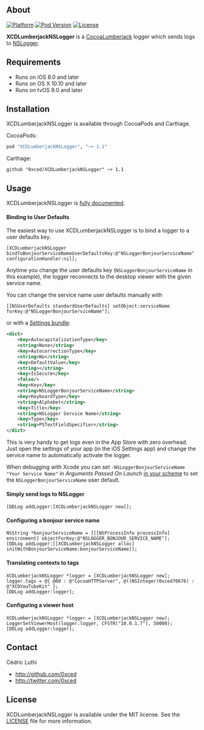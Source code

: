 ## About

[![Platform](https://img.shields.io/cocoapods/p/XCDLumberjackNSLogger.svg?style=flat)](http://cocoadocs.org/docsets/XCDLumberjackNSLogger/)
[![Pod Version](https://img.shields.io/cocoapods/v/XCDLumberjackNSLogger.svg?style=flat)](http://cocoadocs.org/docsets/XCDLumberjackNSLogger/)
[![License](https://img.shields.io/cocoapods/l/XCDLumberjackNSLogger.svg?style=flat)](LICENSE)

**XCDLumberjackNSLogger** is a [CocoaLumberjack](https://github.com/CocoaLumberjack/CocoaLumberjack) logger which sends logs to [NSLogger](https://github.com/fpillet/NSLogger).

## Requirements

- Runs on iOS 8.0 and later
- Runs on OS X 10.10 and later
- Runs on tvOS 9.0 and later

## Installation

XCDLumberjackNSLogger is available through CocoaPods and Carthage.

CocoaPods:

```ruby
pod "XCDLumberjackNSLogger", "~> 1.1"
```

Carthage:

```objc
github "0xced/XCDLumberjackNSLogger" ~> 1.1
```

## Usage

XCDLumberjackNSLogger is [fully documented](http://cocoadocs.org/docsets/XCDLumberjackNSLogger/).

#### Binding to User Defaults

The easiest way to use XCDLumberjackNSLogger is to bind a logger to a user defaults key.

```objc
[XCDLumberjackNSLogger bindToBonjourServiceNameUserDefaultsKey:@"NSLoggerBonjourServiceName" configurationHandler:nil];
```

Anytime you change the user defaults key (`NSLoggerBonjourServiceName` in this example), the logger reconnects to the desktop viewer with the given service name.

You can change the service name user defaults manually with

```objc
[[NSUserDefaults standardUserDefaults] setObject:serviceName forKey:@"NSLoggerBonjourServiceName"];
```

or with a [Settings bundle][1]:

```xml
<dict>
	<key>AutocapitalizationType</key>
	<string>None</string>
	<key>AutocorrectionType</key>
	<string>No</string>
	<key>DefaultValue</key>
	<string></string>
	<key>IsSecure</key>
	<false/>
	<key>Key</key>
	<string>NSLoggerBonjourServiceName</string>
	<key>KeyboardType</key>
	<string>Alphabet</string>
	<key>Title</key>
	<string>NSLogger Service Name</string>
	<key>Type</key>
	<string>PSTextFieldSpecifier</string>
</dict>
```

This is very handy to get logs even in the App Store with zero overhead. Just open the settings of your app (in the iOS Settings app) and change the service name to automatically activate the logger.

When debugging with Xcode you can set `-NSLoggerBonjourServiceName "Your Service Name"` in *Arguments Passed On Launch* [in your scheme][2] to set the `NSLoggerBonjourServiceName` user default.

#### Simply send logs to NSLogger

```objc
[DDLog addLogger:[XCDLumberjackNSLogger new]];
```

#### Configuring a bonjour service name

```objc
NSString *bonjourServiceName = [[[NSProcessInfo processInfo] environment] objectForKey:@"NSLOGGER_BONJOUR_SERVICE_NAME"];
[DDLog addLogger:[[XCDLumberjackNSLogger alloc] initWithBonjourServiceName:bonjourServiceName]];
```

#### Translating contexts to tags

```objc
XCDLumberjackNSLogger *logger = [XCDLumberjackNSLogger new];
logger.tags = @{ @80 : @"CocoaHTTPServer", @((NSInteger)0xced70676) : @"XCDYouTubeKit" };
[DDLog addLogger:logger];
```

#### Configuring a viewer host

```objc
XCDLumberjackNSLogger *logger = [XCDLumberjackNSLogger new];
LoggerSetViewerHost(logger.logger, CFSTR("10.0.1.7"), 50000);
[DDLog addLogger:logger];
```

## Contact

Cédric Luthi

- http://github.com/0xced
- http://twitter.com/0xced

## License

XCDLumberjackNSLogger is available under the MIT license. See the [LICENSE](LICENSE) file for more information.

[1]: https://developer.apple.com/library/ios/documentation/Cocoa/Conceptual/UserDefaults/Preferences/Preferences.html
[2]: https://developer.apple.com/library/ios/recipes/xcode_help-scheme_editor/Articles/SchemeRun.html